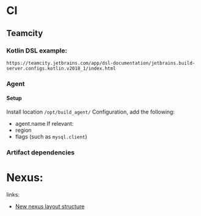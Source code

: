 
# CI


## Teamcity

### Kotlin DSL example:

`https://teamcity.jetbrains.com/app/dsl-documentation/jetbrains.build-server.configs.kotlin.v2018_1/index.html`

### Agent

#### Setup
Install location `/opt/build_agent/`
Configuration, add the following:
* agent.name
If relevant:  
* region
* flags (such as `mysql.client`)





### Artifact dependencies


# Nexus:
links:
* [New nexus layout structure](https://cwiki.apache.org/confluence/display/MAVEN/Remote+repository+layout#Remoterepositorylayout-Repositoryartifactlayout)  



